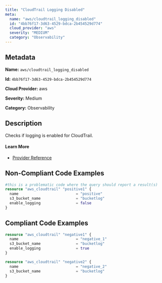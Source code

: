 ```yaml
---
title: "CloudTrail Logging Disabled"
meta:
  name: "aws/cloudtrail_logging_disabled"
  id: "4bb76f17-3d63-4529-bdca-2b454529d774"
  cloud_provider: "aws"
  severity: "MEDIUM"
  category: "Observability"
---
```


## Metadata
**Name:** `aws/cloudtrail_logging_disabled`

**Id:** `4bb76f17-3d63-4529-bdca-2b454529d774`

**Cloud Provider:** aws

**Severity:** Medium

**Category:** Observability

## Description
Checks if logging is enabled for CloudTrail.

#### Learn More

 - [Provider Reference](https://registry.terraform.io/providers/hashicorp/aws/latest/docs/resources/cloudtrail#enable_logging)

## Non-Compliant Code Examples
```terraform
#this is a problematic code where the query should report a result(s)
resource "aws_cloudtrail" "positive1" {
  name                          = "positive"
  s3_bucket_name                = "bucketlog"
  enable_logging                = false
}
```

## Compliant Code Examples
```terraform
resource "aws_cloudtrail" "negative1" {
  name                          = "negative_1"
  s3_bucket_name                = "bucketlog"
  enable_logging                = true
}

resource "aws_cloudtrail" "negative2" {
  name                          = "negative_2"
  s3_bucket_name                = "bucketlog"
}
```